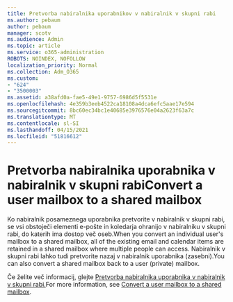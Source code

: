 ```yaml
---
title: Pretvorba nabiralnika uporabnikov v nabiralnik v skupni rabi
ms.author: pebaum
author: pebaum
manager: scotv
ms.audience: Admin
ms.topic: article
ms.service: o365-administration
ROBOTS: NOINDEX, NOFOLLOW
localization_priority: Normal
ms.collection: Adm_O365
ms.custom:
- "624"
- "3500003"
ms.assetid: a38afd0a-fae5-49e1-9757-6986d5f5531e
ms.openlocfilehash: 4e359b3eeb4522ca18108a4dca6efc5aae17e594
ms.sourcegitcommit: 8bc60ec34bc1e40685e3976576e04a2623f63a7c
ms.translationtype: MT
ms.contentlocale: sl-SI
ms.lasthandoff: 04/15/2021
ms.locfileid: "51816612"
---
```

# <a name="convert-a-user-mailbox-to-a-shared-mailbox"></a><span data-ttu-id="28396-102">Pretvorba nabiralnika uporabnika v nabiralnik v skupni rabi</span><span class="sxs-lookup"><span data-stu-id="28396-102">Convert a user mailbox to a shared mailbox</span></span>

<span data-ttu-id="28396-103">Ko nabiralnik posameznega uporabnika pretvorite v nabiralnik v skupni rabi, se vsi obstoječi elementi e-pošte in koledarja ohranijo v nabiralniku v skupni rabi, do katerih ima dostop več oseb.</span><span class="sxs-lookup"><span data-stu-id="28396-103">When you convert an individual user's mailbox to a shared mailbox, all of the existing email and calendar items are retained in a shared mailbox where multiple people can access.</span></span> <span data-ttu-id="28396-104">Nabiralnik v skupni rabi lahko tudi pretvorite nazaj v nabiralnik uporabnika (zasebni).</span><span class="sxs-lookup"><span data-stu-id="28396-104">You can also convert a shared mailbox back to a user (private) mailbox.</span></span>
  
<span data-ttu-id="28396-105">Če želite več informacij, glejte [Pretvorba nabiralnika uporabnika v nabiralnik v skupni rabi.](https://docs.microsoft.com/microsoft-365/admin/email/convert-user-mailbox-to-shared-mailbox)</span><span class="sxs-lookup"><span data-stu-id="28396-105">For more information, see [Convert a user mailbox to a shared mailbox](https://docs.microsoft.com/microsoft-365/admin/email/convert-user-mailbox-to-shared-mailbox).</span></span>
  